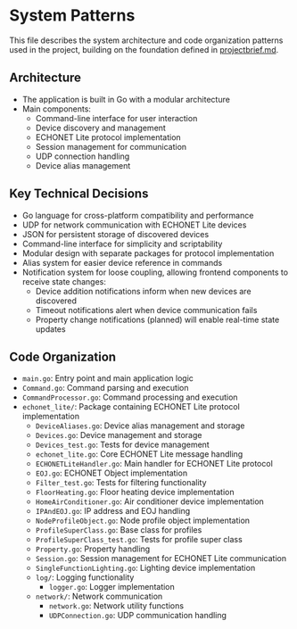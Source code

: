 # System Patterns

This file describes the system architecture and code organization patterns used in the project, building on the foundation defined in [projectbrief.md](./projectbrief.md).

## Architecture

- The application is built in Go with a modular architecture
- Main components:
  - Command-line interface for user interaction
  - Device discovery and management
  - ECHONET Lite protocol implementation
  - Session management for communication
  - UDP connection handling
  - Device alias management

## Key Technical Decisions

- Go language for cross-platform compatibility and performance
- UDP for network communication with ECHONET Lite devices
- JSON for persistent storage of discovered devices
- Command-line interface for simplicity and scriptability
- Modular design with separate packages for protocol implementation
- Alias system for easier device reference in commands
- Notification system for loose coupling, allowing frontend components to receive state changes:
  - Device addition notifications inform when new devices are discovered
  - Timeout notifications alert when device communication fails
  - Property change notifications (planned) will enable real-time state updates

## Code Organization

- `main.go`: Entry point and main application logic
- `Command.go`: Command parsing and execution
- `CommandProcessor.go`: Command processing and execution
- `echonet_lite/`: Package containing ECHONET Lite protocol implementation
  - `DeviceAliases.go`: Device alias management and storage
  - `Devices.go`: Device management and storage
  - `Devices_test.go`: Tests for device management
  - `echonet_lite.go`: Core ECHONET Lite message handling
  - `ECHONETLiteHandler.go`: Main handler for ECHONET Lite protocol
  - `EOJ.go`: ECHONET Object implementation
  - `Filter_test.go`: Tests for filtering functionality
  - `FloorHeating.go`: Floor heating device implementation
  - `HomeAirConditioner.go`: Air conditioner device implementation
  - `IPAndEOJ.go`: IP address and EOJ handling
  - `NodeProfileObject.go`: Node profile object implementation
  - `ProfileSuperClass.go`: Base class for profiles
  - `ProfileSuperClass_test.go`: Tests for profile super class
  - `Property.go`: Property handling
  - `Session.go`: Session management for ECHONET Lite communication
  - `SingleFunctionLighting.go`: Lighting device implementation
  - `log/`: Logging functionality
    - `logger.go`: Logger implementation
  - `network/`: Network communication
    - `network.go`: Network utility functions
    - `UDPConnection.go`: UDP communication handling
